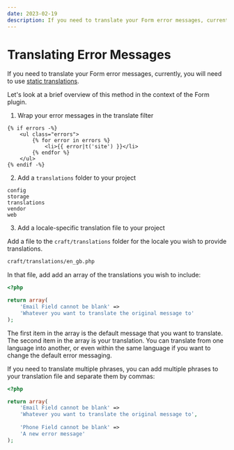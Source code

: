 ```yaml
---
date: 2023-02-19
description: If you need to translate your Form error messages, currently, you will need to use static translations.
---
```


# Translating Error Messages

If you need to translate your Form error messages, currently, you will need to use [static translations](https://craftcms.com/support/static-translations).

Let's look at a brief overview of this method in the context of the Form plugin.

1) Wrap your error messages in the translate filter

``` twig
{% if errors -%}
    <ul class="errors">
        {% for error in errors %}
            <li>{{ error|t('site') }}</li>
        {% endfor %}
    </ul>
{% endif -%}
```

2) Add a `translations` folder to your project

``` text{3}
config 
storage
translations
vendor
web
```

3) Add a locale-specific translation file to your project

Add a file to the `craft/translations` folder for the locale you wish to provide translations.

``` html
craft/translations/en_gb.php
```

In that file, add add an array of the translations you wish to include:

``` php
<?php

return array(
    'Email Field cannot be blank' => 
    'Whatever you want to translate the original message to'
);
```

The first item in the array is the default message that you want to translate. The second item in the array is your translation. You can translate from one language into another, or even within the same language if you want to change the default error messaging.

If you need to translate multiple phrases, you can add multiple phrases to your translation file and separate them by commas:

``` php
<?php

return array(
    'Email Field cannot be blank' => 
    'Whatever you want to translate the original message to',
    
    'Phone Field cannot be blank' => 
    'A new error message'
);
```
